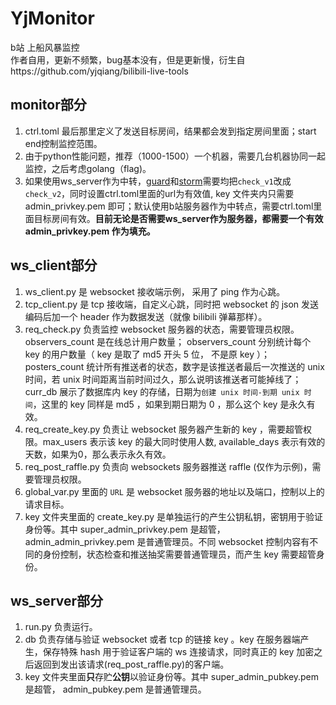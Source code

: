 YjMonitor
===========
b站 上船风暴监控  
作者自用，更新不频繁，bug基本没有，但是更新慢，衍生自https://github.com/yjqiang/bilibili-live-tools  

monitor部分
------------
1. ctrl.toml 最后那里定义了发送目标房间，结果都会发到指定房间里面；start end控制监控范围。
1. 由于python性能问题，推荐（1000-1500）一个机器，需要几台机器协同一起监控，之后考虑golang（flag)。
1. 如果使用ws_server作为中转，[guard](https://github.com/yjqiang/YjMonitor/blob/master/monitor/tasks/guard_raffle_handler.py#L11)和[storm](https://github.com/yjqiang/YjMonitor/blob/master/monitor/tasks/storm_raffle_handler.py#L9)需要均把`check_v1`改成`check_v2`，同时设置ctrl.toml里面的url为有效值, key 文件夹内只需要 admin_privkey.pem 即可；默认使用b站服务器作为中转点，需要ctrl.toml里面目标房间有效。**目前无论是否需要ws_server作为服务器，都需要一个有效 admin_privkey.pem 作为填充。**


ws_client部分
-------------
1. ws_client.py 是 websocket 接收端示例， 采用了 ping 作为心跳。
1. tcp_client.py 是 tcp 接收端，自定义心跳，同时把 websocket 的 json 发送编码后加一个 header 作为数据发送（就像 bilibili 弹幕那样）。
1. req_check.py 负责监控 websocket 服务器的状态，需要管理员权限。 observers_count 是在线总计用户数量； observers_count 分别统计每个 key 的用户数量（ key 是取了 md5 开头 5 位， 不是原 key ）； posters_count 统计所有推送者的状态，数字是该推送者最后一次推送的 unix 时间，若 unix 时间距离当前时间过久，那么说明该推送者可能掉线了； curr_db 展示了数据库内 key 的存储，日期为`创建 unix 时间-到期 unix 时间`，这里的 key 同样是 md5 ，如果到期日期为 0 ，那么这个 key 是永久有效。
1. req_create_key.py 负责让 websocket 服务器产生新的 key ，需要超管权限。max_users 表示该 key 的最大同时使用人数, available_days 表示有效的天数，如果为0，那么表示永久有效。
1. req_post_raffle.py 负责向 websockets 服务器推送 raffle (仅作为示例)，需要管理员权限。
1. global_var.py 里面的 `URL` 是 websocket 服务器的地址以及端口，控制以上的请求目标。
1. key 文件夹里面的 create_key.py 是单独运行的产生公钥私钥，密钥用于验证身份等。其中 super_admin_privkey.pem 是超管， admin_admin_privkey.pem 是普通管理员。不同 websocket 控制内容有不同的身份控制，状态检查和推送抽奖需要普通管理员，而产生 key 需要超管身份。

ws_server部分
-------------
1. run.py 负责运行。
1. db 负责存储与验证 websocket 或者 tcp 的链接 key 。key 在服务器端产生，保存特殊 hash 用于验证客户端的 ws 连接请求，同时真正的 key 加密之后返回到发出该请求(req_post_raffle.py)的客户端。
1. key 文件夹里面**只**存贮**公钥**以验证身份等。其中 super_admin_pubkey.pem 是超管， admin_pubkey.pem 是普通管理员。
